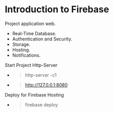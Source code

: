 # Introduction to Firebase

Project application web.

- Real-Time Database.
- Authentication and Security.
- Storage.
- Hosting.
- Notifications.

Start Project Http-Server

- >http-server -c1
- >http://127.0.0.1:8080

Deploy for Firebase Hosting

- >firebase deploy